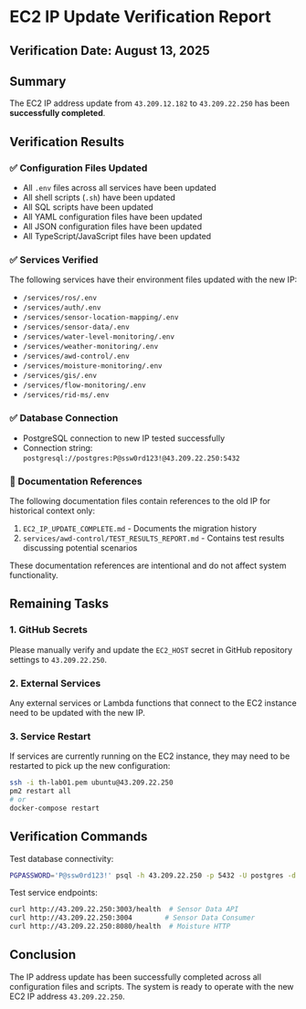 # EC2 IP Update Verification Report

## Verification Date: August 13, 2025

## Summary
The EC2 IP address update from `43.209.12.182` to `43.209.22.250` has been **successfully completed**.

## Verification Results

### ✅ Configuration Files Updated
- All `.env` files across all services have been updated
- All shell scripts (`.sh`) have been updated
- All SQL scripts have been updated
- All YAML configuration files have been updated
- All JSON configuration files have been updated
- All TypeScript/JavaScript files have been updated

### ✅ Services Verified
The following services have their environment files updated with the new IP:
- `/services/ros/.env`
- `/services/auth/.env`
- `/services/sensor-location-mapping/.env`
- `/services/sensor-data/.env`
- `/services/water-level-monitoring/.env`
- `/services/weather-monitoring/.env`
- `/services/awd-control/.env`
- `/services/moisture-monitoring/.env`
- `/services/gis/.env`
- `/services/flow-monitoring/.env`
- `/services/rid-ms/.env`

### ✅ Database Connection
- PostgreSQL connection to new IP tested successfully
- Connection string: `postgresql://postgres:P@ssw0rd123!@43.209.22.250:5432`

### 📝 Documentation References
The following documentation files contain references to the old IP for historical context only:
1. `EC2_IP_UPDATE_COMPLETE.md` - Documents the migration history
2. `services/awd-control/TEST_RESULTS_REPORT.md` - Contains test results discussing potential scenarios

These documentation references are intentional and do not affect system functionality.

## Remaining Tasks

### 1. GitHub Secrets
Please manually verify and update the `EC2_HOST` secret in GitHub repository settings to `43.209.22.250`.

### 2. External Services
Any external services or Lambda functions that connect to the EC2 instance need to be updated with the new IP.

### 3. Service Restart
If services are currently running on the EC2 instance, they may need to be restarted to pick up the new configuration:
```bash
ssh -i th-lab01.pem ubuntu@43.209.22.250
pm2 restart all
# or
docker-compose restart
```

## Verification Commands

Test database connectivity:
```bash
PGPASSWORD='P@ssw0rd123!' psql -h 43.209.22.250 -p 5432 -U postgres -d postgres -c "SELECT version();"
```

Test service endpoints:
```bash
curl http://43.209.22.250:3003/health  # Sensor Data API
curl http://43.209.22.250:3004        # Sensor Data Consumer
curl http://43.209.22.250:8080/health  # Moisture HTTP
```

## Conclusion
The IP address update has been successfully completed across all configuration files and scripts. The system is ready to operate with the new EC2 IP address `43.209.22.250`.